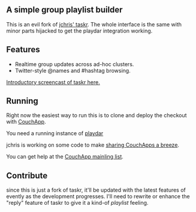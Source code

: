 ## A simple group playlist builder

This is an evil fork of [jchris' taskr](http://github.com/jchris/taskr). The whole interface is the same with minor parts hijacked to get the playdar integration working.

## Features 

* Realtime group updates across ad-hoc clusters.
* Twitter-style @names and #hashtag browsing.

[Introductory screencast of taskr here.](http://www.youtube.com/watch?v=qJbfRZz6qNY)

## Running

Right now the easiest way to run this is to clone and deploy the checkout with [CouchApp](http://github.com/couchapp/couchapp).

You need a running instance of [playdar](http://playdar.org)

jchris is working on some code to make [sharing CouchApps a breeze](http://github.com/jchris/garden).

You can get help at the [CouchApp mainling list](http://groups.google.com/group/couchapp).

## Contribute

since this is just a fork of taskr, it'll be updated with the latest features of evently as the development progresses. I'll need to rewrite or enhance the "reply" feature of taskr to give it a kind-of _playlist_ feeling.